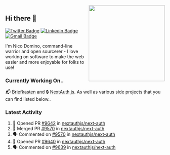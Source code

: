 <img align="right" src="https://user-images.githubusercontent.com/7415984/172472491-91b16eac-fa22-4ecf-92df-d687139fd1f9.gif" width="240" />

## Hi there 👋

[![Twitter Badge](https://img.shields.io/badge/-@ndom91-1ca0f1?style=flat-square&labelColor=1ca0f1&logo=twitter&logoColor=white&link=https://twitter.com/ndom91)](https://twitter.com/ndom91) [![Linkedin Badge](https://img.shields.io/badge/-ndom91-blue?style=flat-square&logo=Linkedin&logoColor=white&link=https://www.linkedin.com/in/ndom91/)](https://www.linkedin.com/in/ndom91/) [![Gmail Badge](https://img.shields.io/badge/-yo@ndo.dev-c14438?style=flat-square&logo=mail.ru&logoColor=white&link=mailto:yo@ndo.dev)](mailto:yo@ndo.dev)

I'm Nico Domino, command-line warrior and open sourcerer - I love working on software to make the web easier and more enjoyable for folks to use! 

### Currently Working On..

📬 [Briefkasten](https://briefkastenhq.com) and 🔒 [NextAuth.js](https://github.com/nextauthjs/next-auth). As well as various side projects that you can find listed below..

<!--START_SECTION_PROFILE_VIEWS:readme-info-->
<!--END_SECTION_PROFILE_VIEWS:readme-info-->

<!--START_SECTION_DAILY_COMMIT:readme-info-->
<!--END_SECTION_DAILY_COMMIT:readme-info-->

<!--START_SECTION_WEEKLY_COMMIT:readme-info-->
<!--END_SECTION_WEEKLY_COMMIT:readme-info-->

### Latest Activity

<!--START_SECTION:activity-->
1. 💪 Opened PR [#9642](https://github.com/nextauthjs/next-auth/pull/9642) in [nextauthjs/next-auth](https://github.com/nextauthjs/next-auth)
2. 🎉 Merged PR [#9570](https://github.com/nextauthjs/next-auth/pull/9570) in [nextauthjs/next-auth](https://github.com/nextauthjs/next-auth)
3. 🗣 Commented on [#9570](https://github.com/nextauthjs/next-auth/pull/9570#issuecomment-1891137562) in [nextauthjs/next-auth](https://github.com/nextauthjs/next-auth)
4. 💪 Opened PR [#9640](https://github.com/nextauthjs/next-auth/pull/9640) in [nextauthjs/next-auth](https://github.com/nextauthjs/next-auth)
5. 🗣 Commented on [#9639](https://github.com/nextauthjs/next-auth/pull/9639#issuecomment-1891130627) in [nextauthjs/next-auth](https://github.com/nextauthjs/next-auth)
<!--END_SECTION:activity-->
